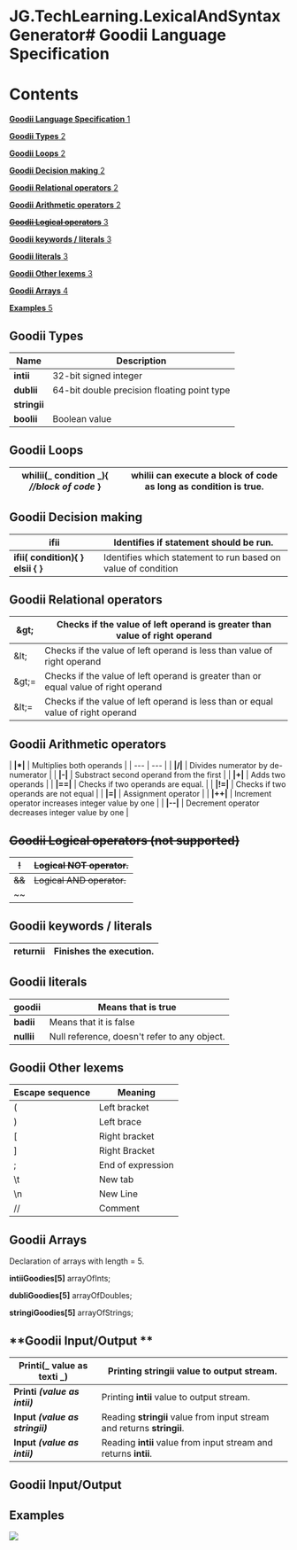 # JG.TechLearning.LexicalAndSyntaxGenerator# **Goodii Language Specification**

# Contents

[**Goodii Language Specification** 1](#_Toc53317531)

[**Goodii Types** 2](#_Toc53317532)

[**Goodii Loops** 2](#_Toc53317533)

[**Goodii Decision making** 2](#_Toc53317534)

[**Goodii Relational operators** 2](#_Toc53317535)

[**Goodii Arithmetic operators** 2](#_Toc53317536)

[~~**Goodii Logical operators**~~ 3](#_Toc53317537)

[**Goodii keywords / literals** 3](#_Toc53317538)

[**Goodii literals** 3](#_Toc53317539)

[**Goodii Other lexems** 3](#_Toc53317540)

[**Goodii Arrays** 4](#_Toc53317541)

[**Examples** 5](#_Toc53317542)

## **Goodii Types**

| Name | Description |
| --- | --- |
| **intii** | 32-bit signed integer |
| **dublii** | 64-bit double precision floating point type |
| **stringii** |
| **boolii** | Boolean value |

## **Goodii Loops**

| whilii(_ condition _){ _//block of code_ } | whilii can execute a block of code as long as condition is true. |
| --- | --- |

## **Goodii Decision making**

| **ifii** | Identifies if statement should be run. |
| --- | --- |
| **ifii( __condition__){ ****}**** elsii ****{**** }** | Identifies which statement to run based on value of condition |

## **Goodii Relational operators**

| \&gt; | Checks if the value of left operand is greater than value of right operand |
| --- | --- |
| \&lt; | Checks if the value of left operand is less than value of right operand |
| \&gt;= | Checks if the value of left operand is greater than or equal value of right operand |
| \&lt;= | Checks if the value of left operand is less than or equal value of right operand |

## **Goodii Arithmetic operators**

| **|\*|** | Multiplies both operands |
| --- | --- |
| **|/|** | Divides numerator by de-numerator |
| **|-|** | Substract second operand from the first |
| **|+|** | Adds two operands |
| **|==|** | Checks if two operands are equal. |
| **|!=|** | Checks if two operands are not equal |
| **|=|** | Assignment operator |
| **|++|** | Increment operator increases integer value by one |
| **|--|** | Decrement operator decreases integer value by one |

## ~~**Goodii Logical operators (not supported)**~~

| ~~!~~ | ~~Logical NOT operator.~~ |
| --- | --- |
| ~~&amp;&amp;~~ | ~~Logical AND operator.~~ |
| ~~||~~ | ~~Logical OR operator.~~ |

##

## **Goodii keywords / literals**

| **returnii** | Finishes the execution. |
| --- | --- |

## **Goodii literals**

| **goodii** | Means that is true |
| --- | --- |
| **badii** | Means that it is false |
| **nullii** | Null reference, doesn&#39;t refer to any object. |

## **Goodii Other lexems**

| **Escape sequence** | **Meaning** |
| --- | --- |
| ( | Left bracket |
| ) | Left brace |
| [ | Right bracket |
| ] | Right Bracket |
| ; | End of expression |
| \t | New tab |
| \n | New Line |
| // | Comment |

## **Goodii Arrays**

Declaration of arrays with length = 5.

**intiiGoodies[5]** arrayOfInts;

**dubliGoodies[5]** arrayOfDoubles;

**stringiGoodies[5]** arrayOfStrings;



## **Goodii Input/Output **
| **Printi(**_ **value as texti** _**)** | Printing **stringii** value to output stream. |
| --- | --- |
| **Printi** _**(value as intii)**_ | Printing **intii** value to output stream. |
| **Input** _**(value as stringii)**_ | Reading **stringii** value from input stream and returns **stringii**. |
| **Input** _**(value as intii)**_ | Reading **intii** value from input stream and returns **intii**. |

## **Goodii Input/Output**

## **Examples**

![](RackMultipart20201016-4-11zhb6b_html_9c5b6a5a0cb7d6b9.png)
